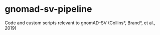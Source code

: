 # gnomad-sv-pipeline
Code and custom scripts relevant to gnomAD-SV (Collins*, Brand*, et al., 2019) 
